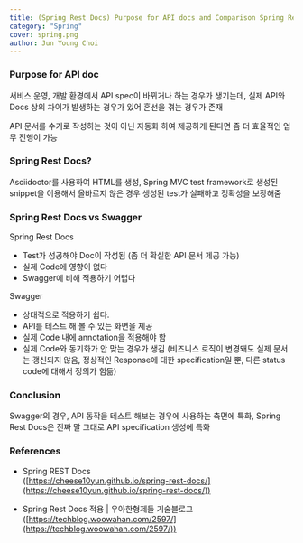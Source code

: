 ```yaml
---
title: (Spring Rest Docs) Purpose for API docs and Comparison Spring Rest Docs with Swagger
category: "Spring"
cover: spring.png
author: Jun Young Choi
---
```

### Purpose for API doc

서비스 운영, 개발 환경에서 API spec이 바뀌거나 하는 경우가 생기는데, 실제 API와 Docs 상의 차이가 발생하는 경우가 있어 혼선을 겪는 경우가 존재

API 문서를 수기로 작성하는 것이 아닌 자동화 하여 제공하게 된다면 좀 더 효율적인 업무 진행이 가능

### Spring Rest Docs?

Asciidoctor를 사용하여 HTML를 생성, Spring MVC test framework로 생성된 snippet을 이용해서 올바르지 않은 경우 생성된 test가 실패하고 정확성을 보장해줌

### Spring Rest Docs vs Swagger

Spring Rest Docs  
- Test가 성공해야 Doc이 작성됨 (좀 더 확실한 API 문서 제공 가능)
- 실제 Code에 영향이 없다
- Swagger에 비해 적용하기 어렵다  

Swagger  
- 상대적으로 적용하기 쉽다.
- API를 테스트 해 볼 수 있는 화면을 제공
- 실제 Code 내에 annotation을 적용해야 함
- 실제 Code와 동기화가 안 맞는 경우가 생김 (비즈니스 로직이 변경돼도 실제 문서는 갱신되지 않음, 정상적인 Response에 대한 specification일 뿐, 다른 status code에 대해서 정의가 힘듦)

### Conclusion

Swagger의 경우, API 동작을 테스트 해보는 경우에 사용하는 측면에 특화, Spring Rest Docs은 진짜 말 그대로 API specification 생성에 특화

### References

- Spring REST Docs  
  ([https://cheese10yun.github.io/spring-rest-docs/](https://cheese10yun.github.io/spring-rest-docs/))

- Spring Rest Docs 적용 | 우아한형제들 기술블로그  
  ([https://techblog.woowahan.com/2597/](https://techblog.woowahan.com/2597/))
